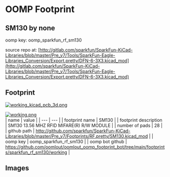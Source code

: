 # OOMP Footprint  
## SM130  by none  
  
oomp key: oomp_sparkfun_rf_sm130  
  
source repo at: [http://gitlab.com/sparkfun/SparkFun-KiCad-Libraries/blob/master/Pre_v7/Tools/SparkFun-Eagle-Libraries_Conversion/Export.pretty/DFN-6-3X3.kicad_mod](http://gitlab.com/sparkfun/SparkFun-KiCad-Libraries/blob/master/Pre_v7/Tools/SparkFun-Eagle-Libraries_Conversion/Export.pretty/DFN-6-3X3.kicad_mod)  
## Footprint  
  
[![working_kicad_pcb_3d.png](working_kicad_pcb_3d_600.png)](working_kicad_pcb_3d.png)  
  
[![working.png](working_600.png)](working.png)  
| name | value | 
| --- | --- | 
| footprint name | SM130 | 
| footprint description | SM130 13.56 MHZ RFID MIFARE(R) R/W MODULE | 
| number of pads | 28 | 
| github path | http://github.com/sparkfun/SparkFun-KiCad-Libraries/blob/master/Pre_v7/Footprints/RF.pretty/SM130.kicad_mod | 
| oomp key | oomp_sparkfun_rf_sm130 | 
| oomp bot github | https://github.com/oomlout/oomlout_oomp_footprint_bot/tree/main/footprints/sparkfun_rf_sm130/working | 
## Images  
